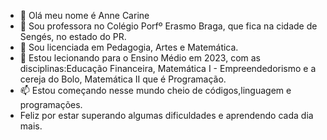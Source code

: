 - 👋 Olá meu nome é Anne Carine
- 👀 Sou professora no Colégio Porfº Erasmo Braga, que fica na cidade de Sengés, no estado do PR.
- 🌱 Sou licenciada em Pedagogia, Artes e Matemática.
- 💞️ Estou lecionando para o Ensino Médio em 2023, com as disciplinas:Educação Financeira, Matemática I - Empreendedorismo e a cereja do Bolo, Matemática II que é Programação.
- 📫 Estou começando nesse mundo cheio de códigos,linguagem e programações.
- Feliz por estar superando algumas dificuldades e aprendendo cada dia mais.

<!---
ACD1985/ACD1985 is a ✨ special ✨ repository because its `README.md` (this file) appears on your GitHub profile.
You can click the Preview link to take a look at your changes.
--->
